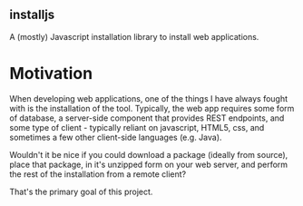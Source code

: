 installjs
--------------------------------

A (mostly) Javascript installation library to install web applications.

Motivation
================================
When developing web applications, one of the things I have always fought with
is the installation of the tool. Typically, the web app requires some form of
database, a server-side component that provides REST endpoints, and some type
of client - typically reliant on javascript, HTML5, css, and sometimes a few
other client-side languages (e.g. Java).

Wouldn't it be nice if you could download a package (ideally from source), place
that package, in it's unzipped form on your web server, and perform the rest of
the installation from a remote client?

That's the primary goal of this project.

